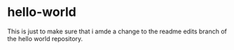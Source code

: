 # hello-world
This is just to make sure that i amde a change to the readme edits branch of the  hello world repository.
